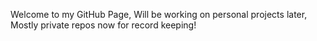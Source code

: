 Welcome to my GitHub Page,
Will be working on personal projects later,
Mostly private repos now for record keeping! 
